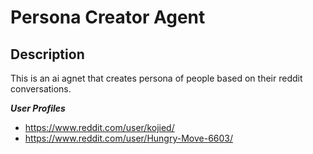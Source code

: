 # Persona Creator Agent

## Description
This is an ai agnet that creates persona of people based on their reddit conversations.

***User Profiles***<br>
- https://www.reddit.com/user/kojied/
- https://www.reddit.com/user/Hungry-Move-6603/

